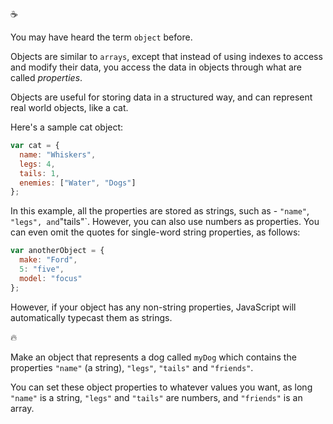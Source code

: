 :coffee:

You may have heard the term `object` before.

Objects are similar to `arrays`, except that instead of using indexes to access and modify their data, you access the data in objects through what are called _properties_.

Objects are useful for storing data in a structured way, and can represent real world objects, like a cat.

Here's a sample cat object:

```javascript
var cat = {
  name: "Whiskers",
  legs: 4,
  tails: 1,
  enemies: ["Water", "Dogs"]
};
```

In this example, all the properties are stored as strings, such as - `"name"`, `"legs", and`"tails"`. However, you can also use numbers as properties. You can even omit the quotes for single-word string properties, as follows:

```javascript
var anotherObject = {
  make: "Ford",
  5: "five",
  model: "focus"
};
```

However, if your object has any non-string properties, JavaScript will automatically typecast them as strings.

:fire:

Make an object that represents a dog called `myDog` which contains the properties `"name"` (a string), `"legs"`, `"tails"` and `"friends"`.

You can set these object properties to whatever values you want, as long `"name"` is a string, `"legs"` and `"tails"` are numbers, and `"friends"` is an array.
